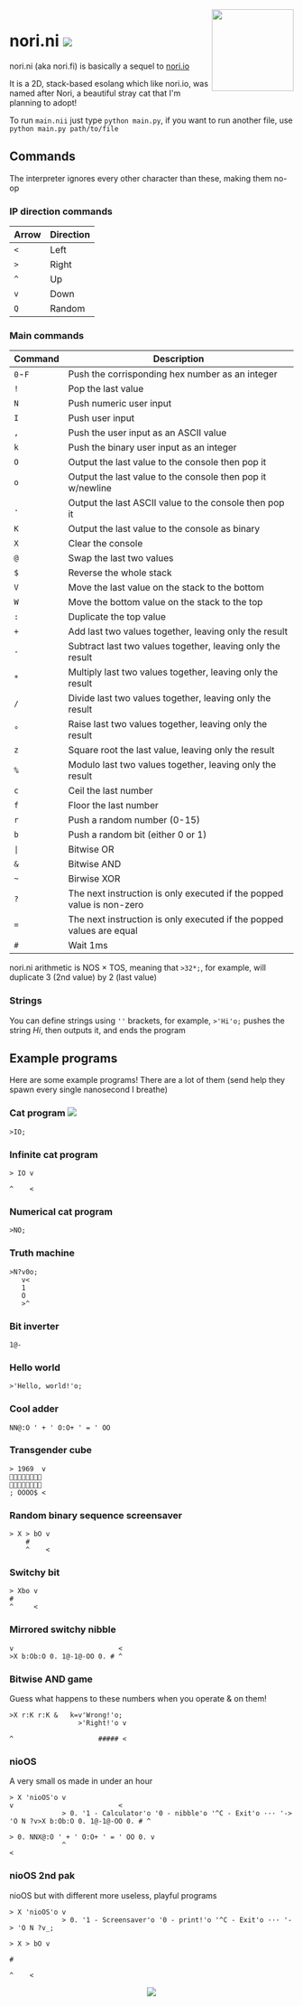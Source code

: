 <img align="right" height="145" src=".meow/nori.fi.svg">

# nori.ni [<img src="https://nukocities.neocities.org/nuko/sets/cat325.gif">](https://nukocities.neocities.org/)

nori.ni (aka nori.fi) is basically a sequel to [nori.io](https://github.com/mkukiro/nori.io)

It is a 2D, stack-based esolang which like nori.io, was named after Nori, a beautiful stray cat that I'm planning to adopt!

To run `main.nii` just type `python main.py`, if you want to run another file, use `python main.py path/to/file`

## Commands

The interpreter ignores every other character than these, making them no-op

### IP direction commands

| Arrow | Direction |
| ----- | --------- |
| `<`   | Left      |
| `>`   | Right     |
| `^`   | Up        |
| `v`   | Down      |
| `Q`   | Random    |

### Main commands

| Command     | Description                                                           |
| ----------- | --------------------------------------------------------------------- |
| `0`-`F`     | Push the corrisponding hex number as an integer                       |
| `!`         | Pop the last value                                                    |
| `N`         | Push numeric user input                                               |
| `I`         | Push user input                                                       |
| `,`         | Push the user input as an ASCII value                                 |
| `k`         | Push the binary user input as an integer                              |
| `O`         | Output the last value to the console then pop it                      |
| `o`         | Output the last value to the console then pop it w/newline            |
| `.`         | Output the last ASCII value to the console then pop it                |
| `K`         | Output the last value to the console as binary                        |
| `X`         | Clear the console                                                     |
| `@`         | Swap the last two values                                              |
| `$`         | Reverse the whole stack                                               |
| `V`         | Move the last value on the stack to the bottom                        |
| `W`         | Move the bottom value on the stack to the top                         |
| `:`         | Duplicate the top value                                               |
| `+`         | Add last two values together, leaving only the result                 |
| `-`         | Subtract last two values together, leaving only the result            |
| `*`         | Multiply last two values together, leaving only the result            |
| `/`         | Divide last two values together, leaving only the result              |
| `°`         | Raise last two values together, leaving only the result               |
| `z`         | Square root the last value, leaving only the result                   |
| `%`         | Modulo last two values together, leaving only the result              |
| `c`         | Ceil the last number                                                  |
| `f`         | Floor the last number                                                 |
| `r`         | Push a random number (0-15)                                           |
| `b`         | Push a random bit (either 0 or 1)                                     |
| `\|`        | Bitwise OR                                                            |
| `&`         | Bitwise AND                                                           |
| `~`         | Birwise XOR                                                           |
| `?`         | The next instruction is only executed if the popped value is non-zero |
| `=`         | The next instruction is only executed if the popped values are equal  |
| `#`         | Wait 1ms                                                              |

nori.ni arithmetic is NOS × TOS, meaning that `>32*;`, for example, will duplicate 3 (2nd value) by 2 (last value)

### Strings

You can define strings using `''` brackets, for example, `>'Hi'o;` pushes the string *Hi*, then outputs it, and ends the program

## Example programs

Here are some example programs! There are a lot of them (send help they spawn every single nanosecond I breathe)

### Cat program [<img src="https://nukocities.neocities.org/nuko/act/cat1.gif">](https://github.com/mkukiro/nori.ni/tree/develop#cat-program-)

```>IO;```

### Infinite cat program

```nii
> IO v

^    <
```

### Numerical cat program

```>NO;```

### Truth machine

```nii
>N?v0o;
   v<
   1 
   O 
   >^
```

### Bit inverter

```1@-```

### Hello world

```>'Hello, world!'o;```

### Cool adder

```NN@:O ' + ' O:O+ ' = ' OO```

### Transgender cube

```nii
> 1969  v
🏳️‍⚧️🏳️‍⚧️🏳️‍⚧️🏳️‍⚧️
🏳️‍⚧️🏳️‍⚧️🏳️‍⚧️🏳️‍⚧️
; OOOO$ <
```

### Random binary sequence screensaver

```nii
> X > bO v
    #     
    ^    <
```

### Switchy bit

```nii
> Xbo v
#      
^     <
```

### Mirrored switchy nibble

```nii
v                          <
>X b:Ob:O 0. 1@-1@-OO 0. # ^
```

### Bitwise AND game

Guess what happens to these numbers when you operate & on them!

```nii
>X r:K r:K &   k=v'Wrong!'o;
                 >'Right!'o v

^                     ##### <
```

### nioOS

A very small os made in under an hour

```nii
> X 'nioOS'o v                                                                v                          <
             > 0. '1 - Calculator'o '0 - nibble'o '^C - Exit'o ··· '-> 'O N ?v>X b:Ob:O 0. 1@-1@-OO 0. # ^
                                                                             > 0. NNX@:O ' + ' O:O+ ' = ' OO 0. v
             ^                                                                                                  <
```

### nioOS 2nd pak

nioOS but with different more useless, playful programs

```nii
> X 'nioOS'o v
             > 0. '1 - Screensaver'o '0 - print!'o '^C - Exit'o ··· '-> 'O N ?v_;
                                                                              > X > bO v
                                                                                  #     
                                                                                  ^    <
```

<p align="center"><img src="https://nukocities.neocities.org/nuko/sets/cat80.gif"></img></p>
